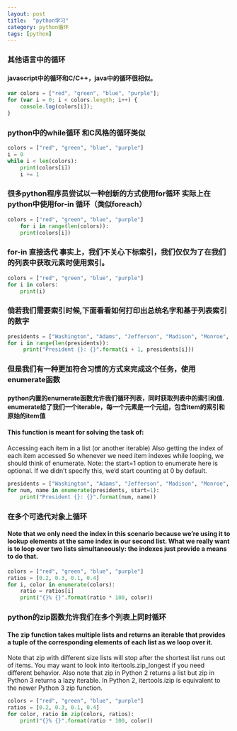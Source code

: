 ```yaml
---
layout: post
title:  "python学习"
category: python循环
tags: [python]
---
```

###	其他语言中的循环
####	javascript中的循环和C/C++，java中的循环很相似。
```javascript
var colors = ["red", "green", "blue", "purple"];
for (var i = 0; i < colors.length; i++) {
    console.log(colors[i]);
}
```
###	python中的while循环  和C风格的循环类似
```python
colors = ["red", "green", "blue", "purple"]
i = 0
while i < len(colors):
    print(colors[i])
    i += 1
```
###	很多python程序员尝试以一种创新的方式使用for循环 实际上在python中使用for-in 循环（类似foreach）
```python
colors = ["red", "green", "blue", "purple"] 
	for i in range(len(colors)): 
	print(colors[i])

```
### for-in 直接迭代	事实上，我们不关心下标索引，我们仅仅为了在我们的列表中获取元素时使用索引。
```python
colors = ["red", "green", "blue", "purple"]
for i in colors:
    print(i)
```
###	倘若我们需要索引时候,下面看看如何打印出总统名字和基于列表索引的数字
```python
presidents = ["Washington", "Adams", "Jefferson", "Madison", "Monroe", "Adams", "Jackson"]
for i in range(len(presidents)):
     print("President {}: {}".format(i + 1, presidents[i]))
```
###	但是我们有一种更加符合习惯的方式来完成这个任务，使用enumerate函数
#### python内置的enumerate函数允许我们循环列表，同时获取列表中的索引和值. enumerate给了我们一个iterable，每一个元素是一个元组，包含item的索引和原始的item值
#### This function is meant for solving the task of:

Accessing each item in a list (or another iterable)
Also getting the index of each item accessed
So whenever we need item indexes while looping, we should think of enumerate.
Note: the start=1 option to enumerate here is optional. If we didn’t specify this, we’d start counting at 0 by default.
```python
presidents = ["Washington", "Adams", "Jefferson", "Madison", "Monroe", "Adams", "Jackson"]
for num, name in enumerate(presidents, start=1):
    print("President {}: {}".format(num, name))

```
### 在多个可迭代对象上循环
#### Note that we only need the index in this scenario because we’re using it to lookup elements at the same index in our second list. What we really want is to loop over two lists simultaneously: the indexes just provide a means to do that.
```python
colors = ["red", "green", "blue", "purple"]
ratios = [0.2, 0.3, 0.1, 0.4]
for i, color in enumerate(colors):
    ratio = ratios[i]
    print("{}% {}".format(ratio * 100, color))
```
### python的zip函数允许我们在多个列表上同时循环
#### The zip function takes multiple lists and returns an iterable that provides a tuple of the corresponding elements of each list as we loop over it.

Note that zip with different size lists will stop after the shortest list runs out of items. You may want to look into itertools.zip_longest if you need different behavior. Also note that zip in Python 2 returns a list but zip in Python 3 returns a lazy iterable. In Python 2, itertools.izip is equivalent to the newer Python 3 zip function.
```python
colors = ["red", "green", "blue", "purple"]
ratios = [0.2, 0.3, 0.1, 0.4]
for color, ratio in zip(colors, ratios):
    print("{}% {}".format(ratio * 100, color))

```






